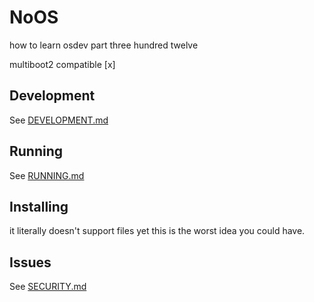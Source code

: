 # NoOS
how to learn osdev part three hundred twelve

multiboot2 compatible [x]


## Development
See [DEVELOPMENT.md](CONTRIBUTING.md)

## Running
See [RUNNING.md](RUNNING.md)

## Installing
it literally doesn't support files yet this is the worst idea you could have.

## Issues
See [SECURITY.md](SECURITY.md)